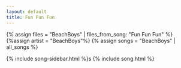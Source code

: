 ```yaml
---
layout: default
title: Fun Fun Fun
---
```


{% assign files = "BeachBoys" | files_from_song: "Fun Fun Fun" %}
{%assign artist = "BeachBoys"%}
{% assign songs = "BeachBoys" | all_songs %}

{% include song-sidebar.html %}s
{% include song.html %}
